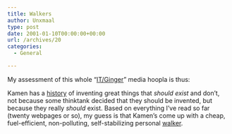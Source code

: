 ```yaml
---
title: Walkers
author: Unxmaal
type: post
date: 2001-01-10T00:00:00+00:00
url: /archives/20
categories:
  - General

---
```

My assessment of this whole &#8220;[IT/Ginger][1]&#8221; media hoopla is thus: 

Kamen has a [history][2] of inventing great things that _should exist_ and don&#8217;t, not because some thinktank decided that they should be invented, but because they really _should_ exist. Based on everything I&#8217;ve read so far (twenty webpages or so), my guess is that Kamen&#8217;s come up with a cheap, fuel-efficient, non-polluting, self-stabilizing personal [walker][3].

 [1]: http://www.msnbc.com/news/513749.asp?0cm=c10
 [2]: http://www.wirednews.com/wired/archive/8.09/kamen_pr.html
 [3]: http://www.theforce.net/swtc/walkers.html